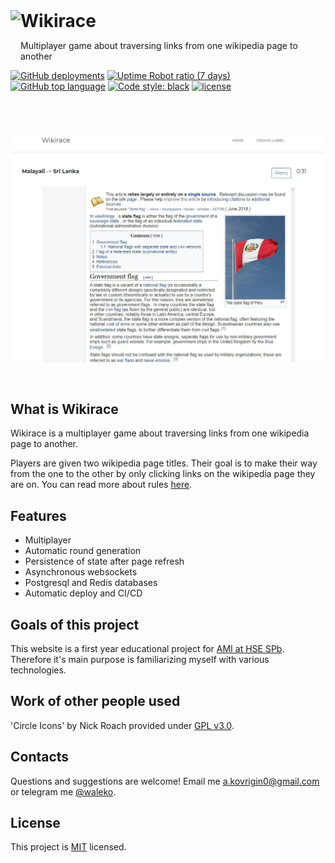 <a href="https://wikirace.wlko.me">
  <img align="left" height="80px" src="https://wikirace.wlko.me/static/logo/favicon512.png">
</a>
<h1 style="display: inline;">
  Wikirace 

</h1>

<p>Multiplayer game about traversing links from one wikipedia page to another</p>

[![GitHub deployments](https://img.shields.io/github/deployments/waleko/wiki-race/wikirace-waleko?label=deployment&style=flat-square)](https://wikirace.wlko.me)
[![Uptime Robot ratio (7 days)](https://img.shields.io/uptimerobot/ratio/7/m789895948-df5961bf73008c6084ab8dfa?color=%237673C0&logo=heroku&style=flat-square)](https://wikirace.wlko.me)
[![GitHub top language](https://img.shields.io/github/languages/top/waleko/wiki-race?logo=github&style=flat-square)](https://github.com/waleko/wiki-race)
[![Code style: black](https://img.shields.io/badge/code%20style-black-000000.svg?style=flat-square)](https://github.com/psf/black)
[![license](https://img.shields.io/github/license/waleko/wiki-race?style=flat-square)](./LICENSE)

<br />
<br />

<p align="center">
  <a href="https://wikirace.wlko.me/new">
    <img width="750px" src="./.github/assets/round-screenshot.jpg"/>
  </a>
</p>

<br />

## What is Wikirace

Wikirace is a multiplayer game about traversing links from one wikipedia page to another.

Players are given two wikipedia page titles. Their goal is to make their way from the one to the other by only clicking
links on the wikipedia page they are on. You can read more about rules [here](https://en.wikipedia.org/wiki/Wikipedia:Wiki_Game).

## Features
* Multiplayer
* Automatic round generation
* Persistence of state after page refresh 
* Asynchronous websockets
* Postgresql and Redis databases
* Automatic deploy and CI/CD

## Goals of this project
This website is a first year educational project for <a class="mylink" href="https://spb.hse.ru/en/ba/appmath/">AMI at HSE SPb</a>.
Therefore it's main purpose is familiarizing myself with various technologies.

## Work of other people used
'Circle Icons' by Nick Roach provided under [GPL v3.0](https://www.gnu.org/licenses/gpl-3.0.html).

## Contacts
Questions and suggestions are welcome! Email me [a.kovrigin0@gmail.com](mailto:a.kovrigin0@gmail.com) or telegram me [@waleko](https://t.me/waleko).


## License
This project is [MIT](./LICENSE) licensed.